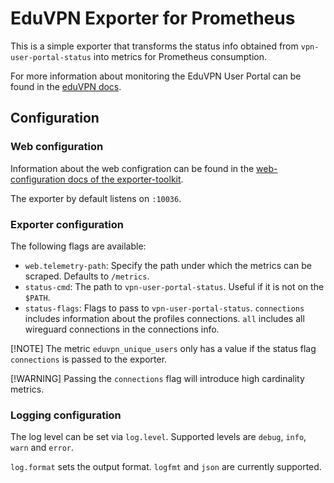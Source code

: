 # EduVPN Exporter for Prometheus

This is a simple exporter that transforms the status info obtained from `vpn-user-portal-status` into metrics for Prometheus consumption.

For more information about monitoring the EduVPN User Portal can be found in the [eduVPN docs](https://docs.eduvpn.org/server/v3/monitoring.html).

## Configuration

### Web configuration

Information about the web configration can be found in the [web-configuration docs of the exporter-toolkit](https://github.com/prometheus/exporter-toolkit/blob/master/docs/web-configuration.md).

The exporter by default listens on `:10036`.

### Exporter configuration
The following flags are available:
- `web.telemetry-path`: Specify the path under which the metrics can be scraped. Defaults to `/metrics`.
- `status-cmd`: The path to `vpn-user-portal-status`. Useful if it is not on the `$PATH`.
- `status-flags`: Flags to pass to `vpn-user-portal-status`. `connections` includes information about the profiles connections. `all` includes all wireguard connections in the connections info.

[!NOTE] The metric `eduvpn_unique_users` only has a value if the status flag `connections` is passed to the exporter.

[!WARNING] Passing the `connections` flag will introduce high cardinality metrics.

### Logging configuration
The log level can be set via `log.level`. Supported levels are `debug`, `info`, `warn` and `error`. 

`log.format` sets the output format. `logfmt` and `json` are currently supported.
